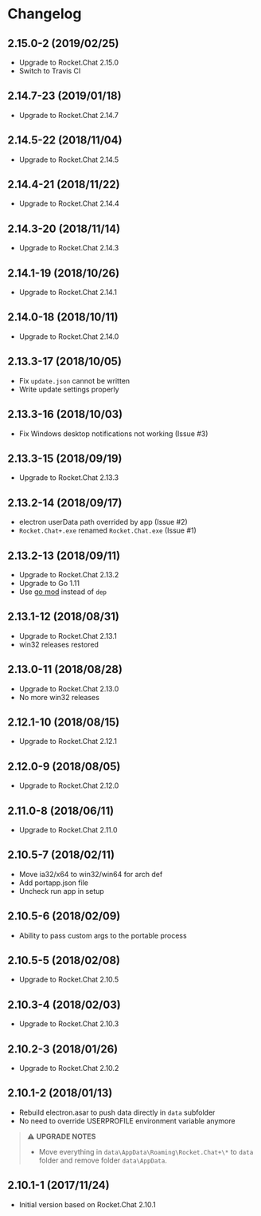 # Changelog

## 2.15.0-2 (2019/02/25)

* Upgrade to Rocket.Chat 2.15.0
* Switch to Travis CI

## 2.14.7-23 (2019/01/18)

* Upgrade to Rocket.Chat 2.14.7

## 2.14.5-22 (2018/11/04)

* Upgrade to Rocket.Chat 2.14.5

## 2.14.4-21 (2018/11/22)

* Upgrade to Rocket.Chat 2.14.4

## 2.14.3-20 (2018/11/14)

* Upgrade to Rocket.Chat 2.14.3

## 2.14.1-19 (2018/10/26)

* Upgrade to Rocket.Chat 2.14.1

## 2.14.0-18 (2018/10/11)

* Upgrade to Rocket.Chat 2.14.0

## 2.13.3-17 (2018/10/05)

* Fix `update.json` cannot be written
* Write update settings properly

## 2.13.3-16 (2018/10/03)

* Fix Windows desktop notifications not working (Issue #3)

## 2.13.3-15 (2018/09/19)

* Upgrade to Rocket.Chat 2.13.3

## 2.13.2-14 (2018/09/17)

* electron userData path overrided by app (Issue #2)
* `Rocket.Chat+.exe` renamed `Rocket.Chat.exe` (Issue #1)

## 2.13.2-13 (2018/09/11)

* Upgrade to Rocket.Chat 2.13.2
* Upgrade to Go 1.11
* Use [go mod](https://golang.org/cmd/go/#hdr-Module_maintenance) instead of `dep`

## 2.13.1-12 (2018/08/31)

* Upgrade to Rocket.Chat 2.13.1
* win32 releases restored

## 2.13.0-11 (2018/08/28)

* Upgrade to Rocket.Chat 2.13.0
* No more win32 releases

## 2.12.1-10 (2018/08/15)

* Upgrade to Rocket.Chat 2.12.1

## 2.12.0-9 (2018/08/05)

* Upgrade to Rocket.Chat 2.12.0

## 2.11.0-8 (2018/06/11)

* Upgrade to Rocket.Chat 2.11.0

## 2.10.5-7 (2018/02/11)

* Move ia32/x64 to win32/win64 for arch def
* Add portapp.json file
* Uncheck run app in setup

## 2.10.5-6 (2018/02/09)

* Ability to pass custom args to the portable process

## 2.10.5-5 (2018/02/08)

* Upgrade to Rocket.Chat 2.10.5

## 2.10.3-4 (2018/02/03)

* Upgrade to Rocket.Chat 2.10.3

## 2.10.2-3 (2018/01/26)

* Upgrade to Rocket.Chat 2.10.2

## 2.10.1-2 (2018/01/13)

* Rebuild electron.asar to push data directly in `data` subfolder
* No need to override USERPROFILE environment variable anymore

> :warning: **UPGRADE NOTES**
> * Move everything in `data\AppData\Roaming\Rocket.Chat+\*` to `data` folder and remove folder `data\AppData`.

## 2.10.1-1 (2017/11/24)

* Initial version based on Rocket.Chat 2.10.1
